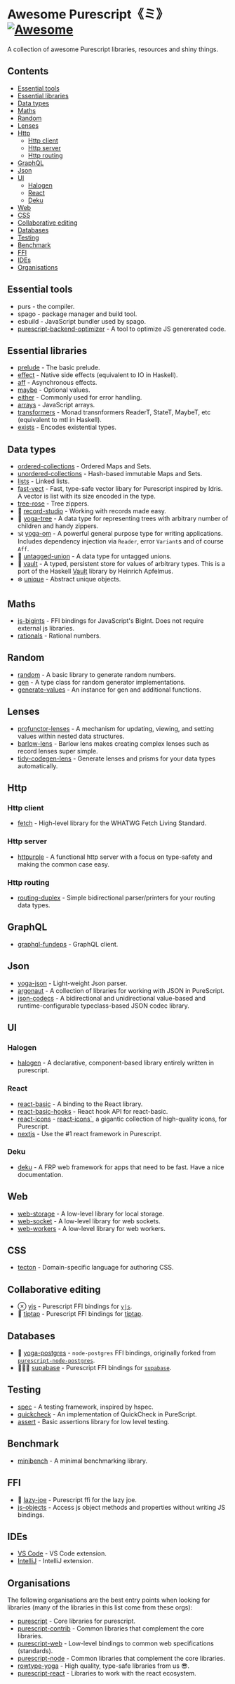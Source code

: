 # Awesome Purescript《ミ》[![Awesome](https://awesome.re/badge.svg)](https://awesome.re)

A collection of awesome Purescript libraries, resources and shiny things.

## Contents
- [Essential tools](#essential-tools)
- [Essential libraries](#essential-libraries)
- [Data types](#data-types)
- [Maths](#maths)
- [Random](#random)
- [Lenses](#lenses)
- [Http](#http)
    - [Http client](#http-client)
    - [Http server](#http-server)
    - [Http routing](#http-routing)
- [GraphQL](#graphql)
- [Json](#json)
- [UI](#ui)
    - [Halogen](#halogen)
    - [React](#react)
    - [Deku](#deku)
- [Web](#web)
- [CSS](#css)
- [Collaborative editing](#collaborative-editing)
- [Databases](#databases)
- [Testing](#testing)
- [Benchmark](#benchmark)
- [FFI](#ffi)
- [IDEs](#ides)
- [Organisations](#organisations)

## Essential tools
- purs - the compiler.
- spago - package manager and build tool.
- esbuild - JavaScript bundler used by spago.
- [purescript-backend-optimizer](https://github.com/aristanetworks/purescript-backend-optimizer) - A tool to optimize JS genererated code.

## Essential libraries
- [prelude](https://github.com/purescript/purescript-prelude) - The basic prelude.
- [effect](https://github.com/purescript/purescript-effect) - Native side effects (equivalent to IO in Haskell).
- [aff](https://github.com/purescript-contrib/purescript-aff) - Asynchronous effects.
- [maybe](https://github.com/purescript/purescript-maybe) - Optional values.
- [either](https://github.com/purescript/purescript-either) - Commonly used for error handling.
- [arrays](https://github.com/purescript/purescript-arrays) - JavaScript arrays.
- [transformers](https://github.com/purescript/purescript-transformers) - Monad transnformers ReaderT, StateT, MaybeT, etc (equivalent to mtl in Haskell).
- [exists](https://github.com/purescript/purescript-exists) - Encodes existential types.

## Data types
- [ordered-collections](https://github.com/purescript/purescript-ordered-collections) - Ordered Maps and Sets.
- [unordered-collections](https://github.com/fehrenbach/purescript-unordered-collections) - Hash-based immutable Maps and Sets.
- [lists](https://github.com/purescript/purescript-lists) - Linked lists.
- [fast-vect](https://github.com/sigma-andex/purescript-fast-vect) - Fast, type-safe vector libary for Purescript inspired by Idris. A vector is list with its size encoded in the type.
- [tree-rose](https://github.com/JordanMartinez/purescript-tree-rose) - Tree zippers.
- 📀 [record-studio](https://github.com/rowtype-yoga/purescript-record-studio) - Working with records made easy.
- 🎄 [yoga-tree](https://github.com/rowtype-yoga/purescript-yoga-tree) - A data type for representing trees with arbitrary number of children and handy zippers.
- 🕉️ [yoga-om](https://github.com/rowtype-yoga/purescript-yoga-om) - A powerful general purpose type for writing applications. Includes dependency injection via `Reader`, error `Variant`s and of course `Aff`.
- 💍 [untagged-union](https://github.com/rowtype-yoga/purescript-untagged-union) - A data type for untagged unions.
- 🔑 [vault](https://github.com/rowtype-yoga/purescript-vault) - A typed, persistent store for values of arbitrary types. This is a port of the Haskell [Vault](https://github.com/HeinrichApfelmus/vault) library by Heinrich Apfelmus.
- ❄️ [unique](https://github.com/rowtype-yoga/purescript-unique) - Abstract unique objects.

## Maths
- [js-bigints](https://github.com/rowtype-yoga/purescript-js-bigints) -  FFI bindings for JavaScript's BigInt. Does not require external js libraries.
- [rationals](https://github.com/purescript-contrib/purescript-rationals) - Rational numbers.

## Random
- [random](https://github.com/purescript/purescript-random) - A basic library to generate random numbers.
- [gen](https://github.com/purescript/purescript-gen) - A type class for random generator implementations.
- [generate-values](https://github.com/jordanmartinez/purescript-generate-values) - An instance for gen and additional functions.

## Lenses
- [profunctor-lenses](https://github.com/purescript-contrib/purescript-profunctor-lenses) - A mechanism for updating, viewing, and setting values within nested data structures.
- [barlow-lens](https://github.com/sigma-andex/purescript-barlow-lens) - Barlow lens makes creating complex lenses such as record lenses super simple.
- [tidy-codegen-lens](https://github.com/JordanMartinez/purescript-tidy-codegen-lens) - Generate lenses and prisms for your data types automatically. 

## Http

### Http client
- [fetch](https://github.com/rowtype-yoga/purescript-fetch) - High-level library for the WHATWG Fetch Living Standard.

### Http server
- [httpurple](https://github.com/sigma-andex/purescript-httpurple) - A functional http server with a focus on type-safety and making the common case easy.

### Http routing
- [routing-duplex](https://github.com/natefaubion/purescript-routing-duplex) - Simple bidirectional parser/printers for your routing data types.

## GraphQL
- [graphql-fundeps](https://github.com/rowtype-yoga/purescript-graphql-fundeps) - GraphQL client.

## Json
- [yoga-json](https://github.com/rowtype-yoga/purescript-yoga-json) - Light-weight Json parser.
- [argonaut](https://github.com/purescript-contrib/purescript-argonaut) - A collection of libraries for working with JSON in PureScript.
- [json-codecs](https://github.com/jordanmartinez/purescript-json-codecs) - A bidirectional and unidirectional value-based and runtime-configurable typeclass-based JSON codec library. 

## UI
### Halogen
- [halogen](https://github.com/purescript-halogen/purescript-halogen) - A declarative, component-based library entirely written in purescript.

### React
- [react-basic](https://github.com/purescript-react/purescript-react-basic) - A binding to the React library.
- [react-basic-hooks](https://github.com/purescript-react/purescript-react-basic-hooks) - React hook API for react-basic.
- [react-icons](https://github.com/purescript-react/purescript-react-icons) - [react-icons`](https://react-icons.github.io/react-icons/), a gigantic collection of high-quality icons, for Purescript.
- [nextjs](https://github.com/purescript-react/purescript-nextjs) - Use the #1 react framework in Purescript.

### Deku
- [deku](https://github.com/mikesol/purescript-deku) - A FRP web framework for apps that need to be fast. Have a nice documentation.

## Web
- [web-storage](https://github.com/purescript-web/purescript-web-storage) - A low-level library for local storage.
- [web-socket](https://github.com/purescript-web/purescript-web-socket) - A low-level library for web sockets.
- [web-workers](https://github.com/gbagan/purescript-web-workers) - A low-level library for web workers.

## CSS
- [tecton](https://github.com/nsaunders/purescript-tecton) - Domain-specific language for authoring CSS.

## Collaborative editing
- ⊗ [yjs](https://github.com/rowtype-yoga/purescript-yjs) - Purescript FFI bindings for [`yjs`](https://docs.yjs.dev).
- 🚰 [tiptap](https://github.com/rowtype-yoga/purescript-tiptap) - Purescript FFI bindings for [tiptap](https://tiptap.dev/).

## Databases
- 💾 [yoga-postgres](https://github.com/rowtype-yoga/purescript-yoga-postgres) - `node-postgres` FFI bindings, originally forked from [`purescript-node-postgres`](https://github.com/epost/purescript-node-postgres).
- 🦸🏻‍♂️ [supabase](https://github.com/rowtype-yoga/purescript-supabase) - Purescript FFI bindings for [`supabase`](https://supabase.com/).

## Testing
- [spec](https://github.com/purescript-spec/purescript-spec) - A testing framework, inspired by hspec.
- [quickcheck](https://github.com/purescript/purescript-quickcheck) - An implementation of QuickCheck in PureScript.
- [assert](https://github.com/purescript/purescript-assert) - Basic assertions library for low level testing.

## Benchmark
- [minibench](https://github.com/purescript/purescript-minibench) - A minimal benchmarking library.

## FFI
- 🦥 [lazy-joe](https://github.com/rowtype-yoga/purescript-lazy-joe) - Purescript ffi for the lazy joe.
- [js-objects](https://github.com/purescript-codegen/purescript-js-object) - Access js object methods and properties without writing JS bindings.

## IDEs
- [VS Code](https://github.com/nwolverson/vscode-ide-purescript) - VS Code extension.
- [IntelliJ](https://github.com/intellij-purescript/intellij-purescript) - IntelliJ extension.

## Organisations
The following organisations are the best entry points when looking for libraries (many of the libraries in this list come from these orgs):
- [purescript](https://github.com/purescript) - Core libraries for purescript.
- [purescript-contrib](https://github.com/purescript-contrib) - Common libraries that complement the core libraries.
- [purescript-web](https://github.com/purescript-web) - Low-level bindings to common web specifications (standards).
- [purescript-node](https://github.com/purescript-node) - Common libraries that complement the core libraries.
- [rowtype-yoga](https://github.com/rowtype-yoga) - High quality, type-safe libraries from us 😎.
- [purescript-react](https://github.com/purescript-react) - Libraries to work with the react ecosystem.
